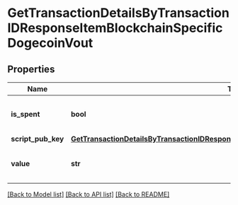 # GetTransactionDetailsByTransactionIDResponseItemBlockchainSpecificDogecoinVout


## Properties
Name | Type | Description | Notes
------------ | ------------- | ------------- | -------------
**is_spent** | **bool** | Defines whether the output is spent or not. | 
**script_pub_key** | [**GetTransactionDetailsByTransactionIDResponseItemBlockchainSpecificDogecoinScriptPubKey**](GetTransactionDetailsByTransactionIDResponseItemBlockchainSpecificDogecoinScriptPubKey.md) |  | 
**value** | **str** | Represents the sent/received amount. | 

[[Back to Model list]](../README.md#documentation-for-models) [[Back to API list]](../README.md#documentation-for-api-endpoints) [[Back to README]](../README.md)


